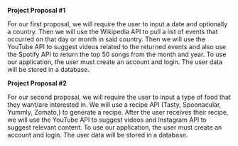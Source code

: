 **Project Proposal #1**

For our first proposal, we will require the user to input a date and optionally a country. Then we will use the Wikipedia API to pull a list of events that occurred on that day or month in said country. Then we will use the YouTube API to suggest videos related to the returned events and also use the Spotify API to return the top 50 songs from the month and year. To use our application, the user must create an account and login. The user data will be stored in a database.

**Project Proposal #2**

For our second proposal, we will require the user to input a type of food that they want/are interested in. We will use a recipe API (Tasty, Spoonacular, Yummly, Zomato,) to generate a recipe. After the user receives their recipe, we will use the YouTube API to suggest videos and Instagram API to suggest relevant content. To use our application, the user must create an account and login. The user data will be stored in a database.

